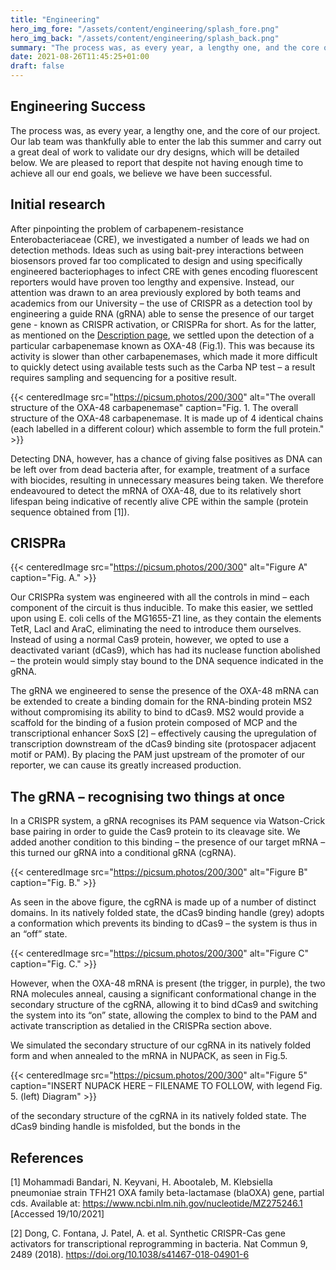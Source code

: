 ```yaml
---
title: "Engineering"
hero_img_fore: "/assets/content/engineering/splash_fore.png"
hero_img_back: "/assets/content/engineering/splash_back.png"
summary: "The process was, as every year, a lengthy one, and the core of our project. Our lab team was thankfully able to enter the lab this summer and carry out a great deal of work to validate our dry designs, which will be detailed below. We are pleased to report that despite not having enough time to achieve all our end goals, we believe we have been successful."
date: 2021-08-26T11:45:25+01:00
draft: false
---
```


## Engineering Success

The process was, as every year, a lengthy one, and the core of our project. Our
lab team was thankfully able to enter the lab this summer and carry out a great
deal of work to validate our dry designs, which will be detailed below. We are
pleased to report that despite not having enough time to achieve all our end
goals, we believe we have been successful.

## Initial research

After pinpointing the problem of carbapenem-resistance Enterobacteriaceae (CRE),
we investigated a number of leads we had on detection methods. Ideas such as
using bait-prey interactions between biosensors proved far too complicated to
design and using specifically engineered bacteriophages to infect CRE with genes
encoding fluorescent reporters would have proven too lengthy and expensive.
Instead, our attention was drawn to an area previously explored by both teams
and academics from our University – the use of CRISPR as a detection tool by
engineering a guide RNA (gRNA) able to sense the presence of our target gene -
known as CRISPR activation, or CRISPRa for short. As for the latter, as
mentioned on the [Description page](/Description), we settled upon the detection
of a particular carbapenemase known as OXA-48 (Fig.1). This was because its
activity is slower than other carbapenemases, which made it more difficult to
quickly detect using available tests such as the Carba NP test – a result
requires sampling and sequencing for a positive result.

{{< centeredImage
        src="https://picsum.photos/200/300"
        alt="The overall structure of the OXA-48 carbapenemase"
        caption="Fig. 1. The overall structure of the OXA-48 carbapenemase. It is made up of 4 identical chains (each labelled in a different colour) which assemble to form the full protein." >}}


Detecting DNA, however, has a chance of giving false positives as DNA can be
left over from dead bacteria after, for example, treatment of a surface with
biocides, resulting in unnecessary measures being taken. We therefore
endeavoured to detect the mRNA of OXA-48, due to its relatively short lifespan
being indicative of recently alive CPE within the sample (protein sequence
obtained from [1]).

## CRISPRa

{{< centeredImage
        src="https://picsum.photos/200/300"
        alt="Figure A"
        caption="Fig. A." >}}

Our CRISPRa system was engineered with all the controls in mind – each component
of the circuit is thus inducible. To make this easier, we settled upon using E.
coli cells of the MG1655-Z1 line, as they contain the elements TetR, LacI and
AraC, eliminating the need to introduce them ourselves. Instead of using a
normal Cas9 protein, however, we opted to use a deactivated variant (dCas9),
which has had its nuclease function abolished – the protein would simply stay
bound to the DNA sequence indicated in the gRNA.

The gRNA we engineered to sense the presence of the OXA-48 mRNA can be extended
to create a binding domain for the RNA-binding protein MS2 without compromising
its ability to bind to dCas9. MS2 would provide a scaffold for the binding of a
fusion protein composed of MCP and the transcriptional enhancer SoxS [2] –
effectively causing the upregulation of transcription downstream of the dCas9
binding site (protospacer adjacent motif or PAM). By placing the PAM just
upstream of the promoter of our reporter, we can cause its greatly increased
production.

## The gRNA – recognising two things at once

In a CRISPR system, a gRNA recognises its PAM sequence via Watson-Crick base
pairing in order to guide the Cas9 protein to its cleavage site. We added
another condition to this binding – the presence of our target mRNA – this
turned our gRNA into a conditional gRNA (cgRNA).

{{< centeredImage
        src="https://picsum.photos/200/300"
        alt="Figure B"
        caption="Fig. B." >}}

As seen in the above figure, the cgRNA is made up of a number of distinct
domains. In its natively folded state, the dCas9 binding handle (grey) adopts a
conformation which prevents its binding to dCas9 – the system is thus in an
“off” state.

{{< centeredImage
        src="https://picsum.photos/200/300"
        alt="Figure C"
        caption="Fig. C." >}}

However, when the OXA-48 mRNA is present (the trigger, in purple), the two RNA
molecules anneal, causing a significant conformational change in the secondary
structure of the cgRNA, allowing it to bind dCas9 and switching the system into
its “on” state, allowing the complex to bind to the PAM and activate
transcription as detalied in the CRISPRa section above.

We simulated the secondary structure of our cgRNA in its natively folded form
and when annealed to the mRNA in NUPACK, as seen in Fig.5.

{{< centeredImage
        src="https://picsum.photos/200/300"
        alt="Figure 5"
        caption="INSERT NUPACK HERE – FILENAME TO FOLLOW, with legend Fig. 5. (left) Diagram" >}}

of the secondary structure of the cgRNA in its natively folded state. The dCas9
binding handle is misfolded, but the bonds in the 

## References

[1] Mohammadi Bandari, N. Keyvani, H. Abootaleb, M. Klebsiella pneumoniae strain
TFH21 OXA family beta-lactamase (blaOXA) gene, partial cds. Available at:
https://www.ncbi.nlm.nih.gov/nucleotide/MZ275246.1 [Accessed 19/10/2021]

[2] Dong, C. Fontana, J.
Patel, A. et al. Synthetic CRISPR-Cas gene activators for transcriptional
reprogramming in bacteria. Nat Commun 9, 2489 (2018).
https://doi.org/10.1038/s41467-018-04901-6
